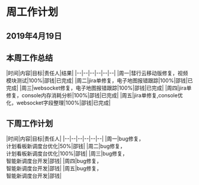 # 周工作计划

## 2019年4月19日

## 本周工作总结

|时间|内容|目标|责任人|结果|
|--|--|--|--|--|--|
|周一|彗行云移动版修复，视频模块测试|100%|邵钱|已完成|
|周二|jira单修复，电子地图报错跟踪|100%|邵钱|已完成|
|周三|websocket修复，电子地图报错跟踪|100%|邵钱|已完成|
|周四|jira单修复，console内存消耗分析|100%|邵钱|已完成|
|周五|jira单修复,console优化，websocket字段整理|100%|邵钱|已完成|

## 下周工作计划

|时间|内容|目标|责任人|
|--|--|--|--|--|--|
|周一|bug修复，<br>计划看板新调度台优化|50%|邵钱|
|周二|bug修复，<br>计划看板新调度台优化|100%|邵钱|
|周三|bug修复，<br>智能新调度台开发|邵钱|
|周四|bug修复，<br>智能新调度台开发|邵钱|
|周五|bug修复，<br>智能新调度台开发|邵钱|


